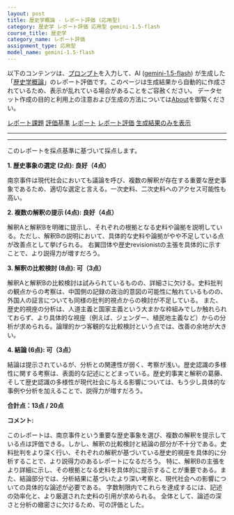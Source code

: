 ```yaml
---
layout: post
title: 歴史学概論 - レポート評価 (応用型)
category: 歴史学 レポート評価 応用型 gemini-1.5-flash
course_title: 歴史学
category_name: レポート評価
assignment_type: 応用型
model_name: gemini-1.5-flash
---
```


以下のコンテンツは、[プロンプト](http://127.0.0.1:8000/generated/歴史学/gemini-1.5-flash/prompt_レポート評価-応用型.md)を入力して、AI ([gemini-1.5-flash](contents/gemini-1.5-flash)) が生成した「[歴史学概論](/contents/歴史学/)」のレポート評価です。このページは生成結果から自動的に作成されているため、表示が乱れている場合があることをご容赦ください。
データセット作成の目的と利用上の注意および生成の方法については[About](/About)を御覧ください。

[レポート課題](../レポート課題-応用型)
[評価基準](../評価基準-応用型)
[レポート](../レポート-応用型)
[レポート評価](../レポート評価-応用型)
[生成結果のみを表示](http://127.0.0.1:8000/generated/歴史学/gemini-1.5-flash/レポート評価-応用型.md)
  

***
***
  
このレポートを採点基準に基づいて採点します。

**1. 歴史事象の選定 (2点): 良好（4点）**

南京事件は現代社会においても議論を呼び、複数の解釈が存在する重要な歴史事象であるため、適切な選定と言える。一次史料、二次史料へのアクセス可能性も高い。

**2. 複数の解釈の提示 (4点): 良好（4点）**

解釈Aと解釈Bを明確に提示し、それぞれの根拠となる史料や論拠を説明している。ただし、解釈Bの説明において、具体的な史料や論拠がやや不足している点が改善点として挙げられる。  右翼団体や歴史revisionistの主張を具体的に示すことで、より説得力が増すだろう。

**3. 解釈の比較検討 (8点): 可（3点）**

解釈Aと解釈Bの比較検討は試みられているものの、詳細さに欠ける。史料批判の観点からの考察は、中国側の記録の政治的意図の可能性に触れているものの、外国人の証言についても同様の批判的視点からの検討が不足している。  また、歴史的視座の分析は、人道主義と国家主義という大まかな枠組みでしか触れられておらず、より具体的な視座（例えば、ジェンダー、植民地主義など）からの分析が求められる。論理的かつ客観的な比較検討という点では、改善の余地が大きい。

**4. 結論 (6点): 可（3点）**

結論は提示されているが、分析との関連性が弱く、考察が浅い。歴史認識の多様性に関する考察は、表面的な記述にとどまっている。歴史的事実と解釈の葛藤、そして歴史認識の多様性が現代社会に与える影響については、もう少し具体的な事例や分析を加えることで、説得力が増すだろう。


**合計点：13点 / 20点**


**コメント:**

このレポートは、南京事件という重要な歴史事象を選び、複数の解釈を提示している点は評価できる。しかし、解釈の比較検討と結論の部分が不十分である。史料批判をより深く行い、それぞれの解釈が基づいている歴史的視座を具体的に分析することで、より説得力のあるレポートになるだろう。  特に、解釈Bの主張をより詳細に示し、その根拠となる史料を具体的に提示することが重要である。また、結論部分では、分析結果に基づいたより深い考察と、現代社会への影響についての具体的な論述が必要である。  字数制限内でこれらを達成するには、記述の効率化と、より厳選された史料の引用が求められる。  全体として、論述の深さと分析の緻密さに欠けるため、可の評価とした。
